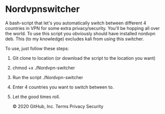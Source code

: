 # Nordvpnswitcher

A bash-script that let's you automatically switch between different 4 countries in VPN for some extra privacy/security. You'll be hopping all over the world.
To use this script you obviously should have installed nordvpn deb. This (to my knowledge) excludes kali from using this switcher.

To use, just follow these steps:

1) Git clone to location (or download the script to the location you want)
2) chmod +x ./Nordvpn-switcher
3) Run the script ./Nordvpn-switcher
4) Enter 4 countries you want to switch between to.
5) Let the good times roll.

    © 2020 GitHub, Inc.
    Terms
    Privacy
    Security
